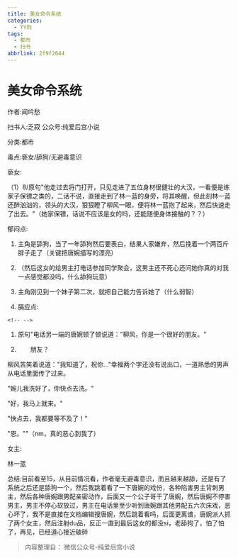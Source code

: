```yaml
---
title: 美女命令系统
categories:
  - YY向
tags:
  - 都市
  - 扫书
abbrlink: 2f9f2644
---
```

# 美女命令系统
作者:闻吟愁

扫书人:乏寂 公众号:纯爱后宫小说

分类:都市

毒点:亵女/舔狗/无避毒意识

亵女:

（1）8/原句"他走过去将门打开，只见走进了五位身材很健壮的大汉，一看便是练家子保镖之类的，二话不说，直接走到了林一蓝的身旁，将其唤醒，但此刻林一蓝还醉汹汹的，领头的大汉，狠狠瞪了柳风一眼，便将林一蓝抱了起来，然后快速走了出去。"（她家保镖，话说不应该是女的吗，还能随便身体接触的？？）

郁闷点:

1.  主角是舔狗，当了一年舔狗然后要表白，结果人家嫌弃，然后挽着一个两百斤胖子走了（关键把唐婉描写的漂亮）

2.  （然后这女的给男主打电话参加同学聚会，这男主还不死心还问她你真的对我一点感觉都没吗，什么舔狗玩意）

3.  主角刚见到一个妹子第二次，就把自己能力告诉她了（什么弱智）

4.  膈应点:

```{=html}
<!-- -->
```
1.  原句"电话另一端的唐婉顿了顿说道："柳风，你是一个很好的朋友。"

2.  　　朋友？

柳风苦笑着说道："我知道了，祝你..."幸福两个字还没有说出口，一道熟悉的男声从电话里面传了过来。

"婉儿我洗好了，你快点去洗。"

"好，我马上就来。"

"快点去，我都要等不及了！"

"恩。""（nm，真的恶心到我了）

女主:

林一蓝

总结:目前看至15，从目前情况看，作者毫无避毒意识，而且越来越舔，还是有了系统之后还是舔狗一个，然后我跳着看了一下唐婉的戏份，各种陷害男主背刺男主，然后各种唐婉跟男配亲密动作，后面又一个公子哥干了唐婉，然后唐婉不停害男主，男主不停心软放过，男主在电话里至少听到唐婉跟其他男配五六次床戏，恶心坏了，我不是直接在文档编辑搜唐婉，然后跳着看吗，后面更离谱，唐婉派人抓了两个女主，然后注射du品，反正一直到最后这女的都没si，老舔狗了，怕了怕了，再见，已经道心接近破碎


> 内容整理自： 微信公众号-纯爱后宫小说